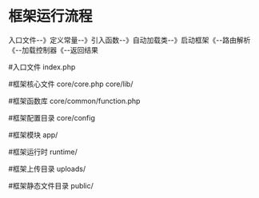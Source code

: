 # 框架运行流程
入口文件--》定义常量--》引入函数--》自动加载类--》启动框架《--路由解析《--加载控制器《--返回结果

#入口文件
index.php

#框架核心文件
core/core.php
core/lib/


#框架函数库
core/common/function.php

#框架配置目录
core/config

#框架模块
app/

#框架运行时
runtime/

#框架上传目录
uploads/

#框架静态文件目录
public/